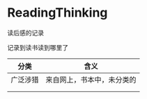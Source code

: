 # ReadingThinking



读后感的记录

记录到读书读到哪里了



| 分类     | 含义                       |
| -------- | -------------------------- |
| 广泛涉猎 | 来自网上，书本中，未分类的 |
|          |                            |
|          |                            |

